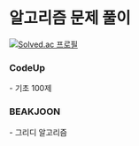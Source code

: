 # 알고리즘 문제 풀이
[![Solved.ac
프로필](http://mazassumnida.wtf/api/generate_badge?boj={rjs1218})](https://solved.ac/{rjs1218})

<h3><b>CodeUp</b></h3>
- 기초 100제

<h3>BEAKJOON</b></h3>
- 그리디 알고리즘</br>
